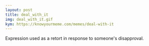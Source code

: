 ```yaml
---
layout: post
title: deal_with_it
img: deal_with_it.gif
kym: https://knowyourmeme.com/memes/deal-with-it
---
```

Expression used as a retort in response to someone's disapproval.
